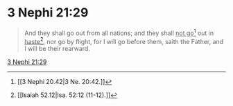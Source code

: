 # 3 Nephi 21:29

> And they shall go out from all nations; and they shall <u>not go</u>[^a] out in <u>haste</u>[^b], nor go by flight, for I will go before them, saith the Father, and I will be their rearward.

[3 Nephi 21:29](https://www.churchofjesuschrist.org/study/scriptures/bofm/3-ne/21?lang=eng&id=p29#p29)


[^a]: [[3 Nephi 20.42|3 Ne. 20:42.]]
[^b]: [[Isaiah 52.12|Isa. 52:12 (11-12).]]
